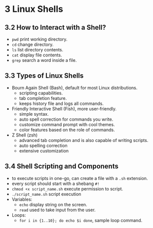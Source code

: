 # 3 Linux Shells

## 3.2 How to Interact with a Shell?
- `pwd` print working directory.
- `cd` change directory.
- `ls` list directory contents.
- `cat` display file contents.
- `grep` search a word inside a file.

## 3.3 Types of Linux Shells
- Bourn Again Shell (Bash), default for most Linux distributions.
    - scripting capabilities.
    - tab completion feature.
    - keeps history file and logs all commands.
- Friendly Interactive Shell (Fish), more user-friendly.
    - simple syntax.
    - auto spell correction for commands you write.
    - customize command prompt with cool themes.
    - color features based on the role of commands.
- Z Shell (zsh)
    - advanced tab completion and is also capable of writing scripts.
    - auto spelling correction
    - extensive customization

## 3.4 Shell Scripting and Components
- to execute scripts in one-go, can create a file with a `.sh` extension.
- every script should start with a shebang `#!`
- `chmod +x script_name.sh` execute permission to script.
- `./script_name.sh` script execution
- Variables:
    - `echo` display string on the screen.
    - `read` used to take input from the user.
- Loops:
    - `for i in {1..10}; do echo $i done`, sample loop command.